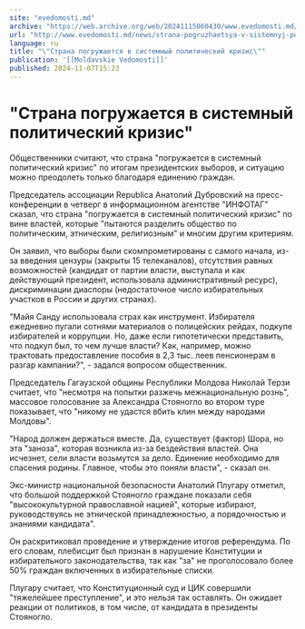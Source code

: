 ```yaml
---
site: "evedomosti.md"
archive: "https://web.archive.org/web/20241115060430/www.evedomosti.md/news/strana-pogruzhaetsya-v-sistemnyj-politicheskij-krizis"
url: "http://www.evedomosti.md/news/strana-pogruzhaetsya-v-sistemnyj-politicheskij-krizis"
language: ru
title: "\"Страна погружается в системный политический кризис\""
publication: '[[Moldavskie Vedomosti]]'
published: 2024-11-07T15:23
---
```


# "Страна погружается в системный политический кризис"

Общественники считают, что страна "погружается в системный политический кризис" по итогам президентских выборов, и ситуацию можно преодолеть только благодаря единению граждан.

Председатель ассоциации Republica Анатолий Дубровский на пресс-конференции в четверг в информационном агентстве "ИНФОТАГ" сказал, что страна "погружается в системный политический кризис" по вине властей, которые "пытаются разделить общество по политическим, этническим, религиозным" и многим другим критериям.

Он заявил, что выборы были скомпрометированы с самого начала, из-за введения цензуры (закрыты 15 телеканалов), отсутствия равных возможностей (кандидат от партии власти, выступала и как действующий президент, использовала административный ресурс), дискриминации диаспоры (недостаточное число избирательных участков в России и других странах).

"Майя Санду использовала страх как инструмент. Избирателя ежедневно пугали сотнями материалов о полицейских рейдах, подкупе избирателей и коррупции. Но, даже если гипотетически представить, что подкуп был, то чем лучше власти? Как, например, можно трактовать предоставление пособия в 2,3 тыс. леев пенсионерам в разгар кампании?", - задался вопросом общественник.

Председатель Гагаузской общины Республики Молдова Николай Терзи считает, что "несмотря на попытки разжечь межнациональную рознь", массовое голосование за Александра Стояногло во втором туре показывает, что "никому не удастся вбить клин между народами Молдовы".

"Народ должен держаться вместе. Да, существует (фактор) Шора, но эта "заноза", которая возникла из-за бездействия властей. Она исчезнет, сели власти возьмутся за дело. Единение необходимо для спасения родины. Главное, чтобы это поняли власти", - сказал он.

Экс-министр национальной безопасности Анатолий Плугару отметил, что большой поддержкой Стояногло граждане показали себя "высококультурной православной нацией", которые избирают, руководствуясь не этнической принадлежностью, а порядочностью и знаниями кандидата".

Он раскритиковал проведение и утверждение итогов референдума. По его словам, плебисцит был признан в нарушение Конституции и избирательного законодательства, так как "за" не проголосовало более 50% граждан включенных в избирательные списки.

Плугару считает, что Конституционный суд и ЦИК совершили "тяжелейшее преступление", и это нельзя так оставлять. Он ожидает реакции от политиков, в том числе, от кандидата в президенты Стояногло.